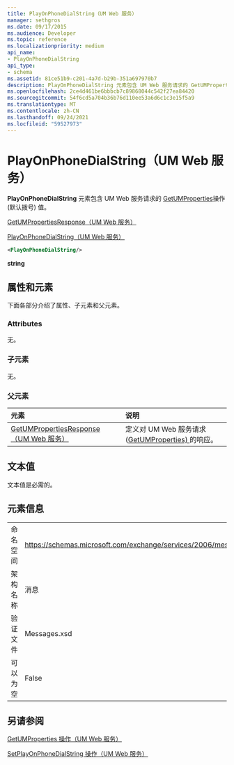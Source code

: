 ```yaml
---
title: PlayOnPhoneDialString（UM Web 服务）
manager: sethgros
ms.date: 09/17/2015
ms.audience: Developer
ms.topic: reference
ms.localizationpriority: medium
api_name:
- PlayOnPhoneDialString
api_type:
- schema
ms.assetid: 81ce51b9-c201-4a7d-b29b-351a697970b7
description: PlayOnPhoneDialString 元素包含 UM Web 服务请求的 GetUMProperties 操作中的 (字符串) 值。
ms.openlocfilehash: 2ce4d461be6bbbcb7c89868044c542f27ea84420
ms.sourcegitcommit: 54f6cd5a704b36b76d110ee53a6d6c1c3e15f5a9
ms.translationtype: MT
ms.contentlocale: zh-CN
ms.lasthandoff: 09/24/2021
ms.locfileid: "59527973"
---
```

# <a name="playonphonedialstring-um-web-service"></a>PlayOnPhoneDialString（UM Web 服务）

**PlayOnPhoneDialString** 元素包含 UM Web 服务请求的 [GetUMProperties](getumproperties-operation-um-web-service.md)操作 (默认拨号) 值。 
  
[GetUMPropertiesResponse（UM Web 服务）](getumpropertiesresponse-um-web-service.md)
  
[PlayOnPhoneDialString（UM Web 服务）](playonphonedialstring-um-web-service.md)
  
```xml
<PlayOnPhoneDialString/>
```

 **string**
## <a name="attributes-and-elements"></a>属性和元素

下面各部分介绍了属性、子元素和父元素。
  
### <a name="attributes"></a>Attributes

无。
  
### <a name="child-elements"></a>子元素

无。
  
### <a name="parent-elements"></a>父元素

|**元素**|**说明**|
|:-----|:-----|
|[GetUMPropertiesResponse（UM Web 服务）](getumpropertiesresponse-um-web-service.md) <br/> |定义对 UM Web 服务请求 ([GetUMProperties) ](getumproperties-operation-um-web-service.md) 的响应。  <br/> |
   
## <a name="text-value"></a>文本值

文本值是必需的。
  
## <a name="element-information"></a>元素信息

|||
|:-----|:-----|
|命名空间  <br/> |https://schemas.microsoft.com/exchange/services/2006/messages  <br/> |
|架构名称  <br/> |消息  <br/> |
|验证文件  <br/> |Messages.xsd  <br/> |
|可以为空  <br/> |False  <br/> |
   
## <a name="see-also"></a>另请参阅



[GetUMProperties 操作（UM Web 服务）](getumproperties-operation-um-web-service.md)
  
[SetPlayOnPhoneDialString 操作（UM Web 服务）](setplayonphonedialstring-operation-um-web-service.md)

